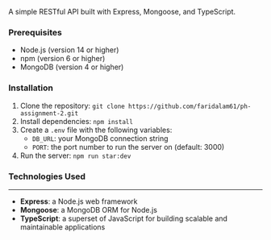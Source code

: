 A simple RESTful API built with Express, Mongoose, and TypeScript.

### Prerequisites

- Node.js (version 14 or higher)
- npm (version 6 or higher)
- MongoDB (version 4 or higher)

### Installation

1. Clone the repository: `git clone https://github.com/faridalam61/ph-assignment-2.git`
2. Install dependencies: `npm install`
3. Create a `.env` file with the following variables:
   - `DB_URL`: your MongoDB connection string
   - `PORT`: the port number to run the server on (default: 3000)
4. Run the server: `npm run star:dev`

### Technologies Used

---

- **Express**: a Node.js web framework
- **Mongoose**: a MongoDB ORM for Node.js
- **TypeScript**: a superset of JavaScript for building scalable and maintainable applications
